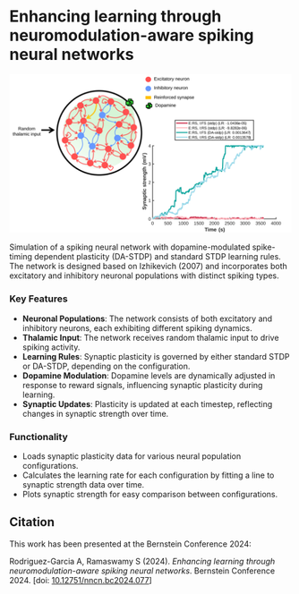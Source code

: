 # Enhancing learning through neuromodulation-aware spiking neural networks

<img src="netComp.svg">

Simulation of a spiking neural network with dopamine-modulated spike-timing dependent plasticity (DA-STDP) and standard STDP learning rules. The network is designed based on Izhikevich (2007) and incorporates both excitatory and inhibitory neuronal populations with distinct spiking types.

### Key Features
- **Neuronal Populations**: The network consists of both excitatory and inhibitory neurons, each exhibiting different spiking dynamics.
- **Thalamic Input**: The network receives random thalamic input to drive spiking activity.
- **Learning Rules**: Synaptic plasticity is governed by either standard STDP or DA-STDP, depending on the configuration.
- **Dopamine Modulation**: Dopamine levels are dynamically adjusted in response to reward signals, influencing synaptic plasticity during learning.
- **Synaptic Updates**: Plasticity is updated at each timestep, reflecting changes in synaptic strength over time.

### Functionality
- Loads synaptic plasticity data for various neural population configurations.
- Calculates the learning rate for each configuration by fitting a line to synaptic strength data over time.
- Plots synaptic strength for easy comparison between configurations.

## Citation
This work has been presented at the Bernstein Conference 2024:

Rodriguez-Garcia A, Ramaswamy S (2024). *Enhancing learning through neuromodulation-aware spiking neural networks*. Bernstein Conference 2024. [doi: [10.12751/nncn.bc2024.077](https://doi.org/10.12751/nncn.bc2024.077)]
